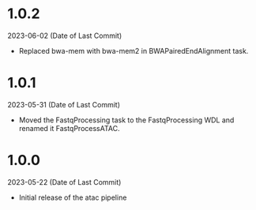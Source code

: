 # 1.0.2
2023-06-02 (Date of Last Commit)

* Replaced bwa-mem with bwa-mem2 in BWAPairedEndAlignment task. 

# 1.0.1

2023-05-31 (Date of Last Commit)

* Moved the FastqProcessing task to the FastqProcessing WDL and renamed it FastqProcessATAC.

# 1.0.0

2023-05-22 (Date of Last Commit)

* Initial release of the atac pipeline 
